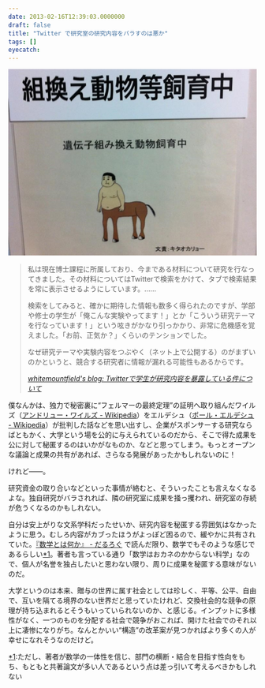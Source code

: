 ```yaml
---
date: 2013-02-16T12:39:03.0000000
draft: false
title: "Twitter で研究室の研究内容をバラすのは悪か"
tags: []
eyecatch: 
---
```

<p><span itemscope itemtype="http://schema.org/Photograph"><img src="20130216123721.jpg" alt="f:id:daruyanagi:20130216123721j:plain" title="f:id:daruyanagi:20130216123721j:plain" class="hatena-fotolife" itemprop="image"></span><br />
</p>

<blockquote cite="http://duodenary-dusk.blogspot.jp/2012/04/twitter.html">
<p>私は現在博士課程に所属しており、今まである材料について研究を行なってきました。その材料についてはTwitterで検索をかけて、タブで検索結果を常に表示させるようにしています。……</p><p>検索をしてみると、確かに期待した情報も数多く得られたのですが、学部や修士の学生が「俺こんな実験やってます！」とか「こういう研究テーマを行なっています！」という呟きがかなり引っかかり、非常に危機感を覚えました。「お前、正気か？」くらいのテンションでした。</p><p>なぜ研究テーマや実験内容をつぶやく（ネット上で公開する）のがまずいのかというと、競合する研究者に情報が漏れる可能性もあるからです。</p>

<cite><a href="http://duodenary-dusk.blogspot.jp/2012/04/twitter.html">whitemountfield&#39;s blog: Twitter&#x3067;&#x5B66;&#x751F;&#x304C;&#x7814;&#x7A76;&#x5185;&#x5BB9;&#x3092;&#x66B4;&#x9732;&#x3057;&#x3066;&#x3044;&#x308B;&#x4EF6;&#x306B;&#x3064;&#x3044;&#x3066;</a></cite>
</blockquote>
<p>僕なんかは、独力で秘密裏に“フェルマーの最終定理”の証明へ取り組んだワイルズ（<a href="http://ja.wikipedia.org/wiki/%E3%82%A2%E3%83%B3%E3%83%89%E3%83%AA%E3%83%A5%E3%83%BC%E3%83%BB%E3%83%AF%E3%82%A4%E3%83%AB%E3%82%BA">&#x30A2;&#x30F3;&#x30C9;&#x30EA;&#x30E5;&#x30FC;&#x30FB;&#x30EF;&#x30A4;&#x30EB;&#x30BA; - Wikipedia</a>）をエルデシュ（<a href="http://ja.wikipedia.org/wiki/%E3%83%9D%E3%83%BC%E3%83%AB%E3%83%BB%E3%82%A8%E3%83%AB%E3%83%87%E3%82%B7%E3%83%A5">&#x30DD;&#x30FC;&#x30EB;&#x30FB;&#x30A8;&#x30EB;&#x30C7;&#x30B7;&#x30E5; - Wikipedia</a>）が批判した話などを思い出すし、企業がスポンサーする研究ならばともかく、大学という場を公的に与えられているのだから、そこで得た成果を公に対して秘匿するのはいかがなものか、などと思ってしまう。もっとオープンな議論と成果の共有があれば、さらなる発展があったかもしれないのに！</p><p>けれど――。</p><p>研究資金の取り合いなどといった事情が絡むと、そういったことも言えなくなるよな。独自研究がバラされれば、隣の研究室に成果を掻っ攫われ、研究室の存続が危うくなるのかもしれない。</p><p>自分は安上がりな文系学科だったせいか、研究内容を秘匿する雰囲気はなかったように思う。むしろ内容がカブったほうがよっぽど困るので、緩やかに共有されていた。<a href="https://blog.daruyanagi.jp/entry/2013/02/16/114616">&#x300E;&#x6570;&#x5B66;&#x3068;&#x306F;&#x4F55;&#x304B;&#x300F; - &#x3060;&#x308B;&#x308D;&#x3050;</a> で読んだ限り、数学でもそのような感じであるらしい<a href="#f-4c89be7f" name="fn-4c89be7f" title="ただし、著者が数学の一体性を信じ、部門の横断・結合を目指す性向をもち、もともと共著論文が多い人であるという点は差っ引いて考えるべきかもしれない">*1</a>。著者も言っている通り「数学はおカネのかからない科学」なので、個人が名誉を独占したいと思わない限り、周りに成果を秘匿する意味がないのだ。</p><p>大学というのは本来、贈与の世界に属す社会としては珍しく、平等、公平、自由で、互いを隔てる境界のない世界だと思っていたけれど、交換社会的な競争の原理が持ち込まれるとそうもいっていられないのか、と感じる。インプットに多様性がなく、一つのものを分配する社会で競争がおこれば、開けた社会でのそれ以上に凄惨になりがち。なんとかいい“構造”の改革案が見つかればより多くの人が幸せになれそうなのだけど。</p>
<div class="footnote">
<p class="footnote"><a href="#fn-4c89be7f" name="f-4c89be7f" class="footnote-number">*1</a><span class="footnote-delimiter">:</span><span class="footnote-text">ただし、著者が数学の一体性を信じ、部門の横断・結合を目指す性向をもち、もともと共著論文が多い人であるという点は差っ引いて考えるべきかもしれない</span></p>
</div>